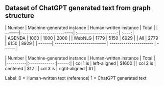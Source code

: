 ## Dataset of ChatGPT generated text from graph structure



| Number | Machine-generated instance | Human-written instance | Total  |
| -------|: -------------------------:| :--------------------: | :----: |  
| AGENDA |        1000                |          1000          |  2000  |
| WebNLG |        1779                |          5150          |  6929  |
|  All   |        2779                |          6150          |  8929  |
| -------| -------------------------- | ---------------------- | ------ | 


| Number   |  Machine-generated instance  | Human-written instance | Total  |
|----------|:-------------:|------:|
| col 1 is |  left-aligned | $1600 |
| col 2 is |    centered   |   $12 |
| col 3 is | right-aligned |    $1 |


Label: 0 = Human-written text (reference)
       1 = ChatGPT generated text
